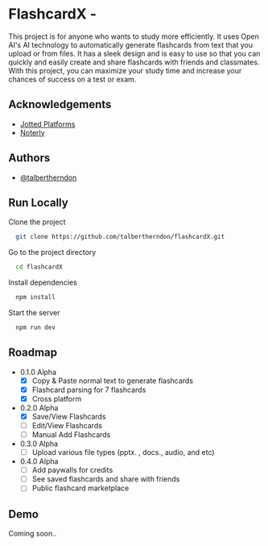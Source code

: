 
# FlashcardX - 

This project is for anyone who wants to study more efficiently. It uses Open AI's AI technology to automatically generate flashcards from text that you upload or from files. It has a sleek design and is easy to use so that you can quickly and easily create and share flashcards with friends and classmates. With this project, you can maximize your study time and increase your chances of success on a test or exam.

## Acknowledgements

 - [Jotted Platforms](https://jotted.club/)
 - [Noterly](https://noterly.ai)


## Authors

- [@talbertherndon](https://www.github.com/talbertherndon)


## Run Locally

Clone the project

```bash
  git clone https://github.com/talbertherndon/flashcardX.git
```

Go to the project directory

```bash
  cd flashcardX
```

Install dependencies

```bash
  npm install
```

Start the server

```bash
  npm run dev
```


## Roadmap

- 0.1.0 Alpha
    - [x] Copy & Paste normal text to generate flashcards
    - [x] Flashcard parsing for 7 flashcards
    - [x] Cross platform
- 0.2.0 Alpha
    - [x] Save/View Flashcards
    - [ ] Edit/View Flashcards
    - [ ] Manual Add Flashcards
- 0.3.0 Alpha
    - [ ] Upload various file types (pptx. , docs., audio, and etc)
- 0.4.0 Alpha
    - [ ] Add paywalls for credits 
    - [ ] See saved flashcards and share with friends
    - [ ] Public flashcard marketplace

## Demo

Coming soon..
